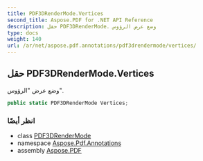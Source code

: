 ```yaml
---
title: PDF3DRenderMode.Vertices
second_title: Aspose.PDF for .NET API Reference
description: حقل PDF3DRenderMode. وضع عرض الرؤوس
type: docs
weight: 140
url: /ar/net/aspose.pdf.annotations/pdf3drendermode/vertices/
---
```

## حقل PDF3DRenderMode.Vertices

وضع عرض "الرؤوس".

```csharp
public static PDF3DRenderMode Vertices;
```

### انظر أيضًا

* class [PDF3DRenderMode](../)
* namespace [Aspose.Pdf.Annotations](../../../aspose.pdf.annotations/)
* assembly [Aspose.PDF](../../../)